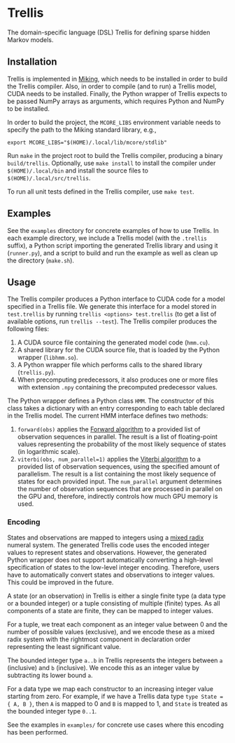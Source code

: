 # Trellis

The domain-specific language (DSL) Trellis for defining sparse hidden Markov
models.

## Installation

Trellis is implemented in [Miking](htpps//github.com/miking-lang/miking), which
needs to be installed in order to build the Trellis compiler. Also, in order to
compile (and to run) a Trellis model, CUDA needs to be installed. Finally, the
Python wrapper of Trellis expects to be passed NumPy arrays as arguments, which
requires Python and NumPy to be installed.

In order to build the project, the `MCORE_LIBS` environment variable needs to
specify the path to the Miking standard library, e.g.,
```
export MCORE_LIBS="$(HOME)/.local/lib/mcore/stdlib"
```

Run `make` in the project root to build the Trellis compiler, producing a
binary `build/trellis`. Optionally, use `make install` to install the compiler
under `$(HOME)/.local/bin` and install the source files to
`$(HOME)/.local/src/trellis`.

To run all unit tests defined in the Trellis compiler, use `make test`.

## Examples

See the `examples` directory for concrete examples of how to use Trellis. In
each example directory, we include a Trellis model (with the `.trellis`
suffix), a Python script importing the generated Trellis library and using it
(`runner.py`), and a script to build and run the example as well as clean up
the directory (`make.sh`).

## Usage

The Trellis compiler produces a Python interface to CUDA code for a model
specified in a Trellis file. We generate this interface for a model stored in
`test.trellis` by running `trellis <options> test.trellis` (to get a list of
available options, run `trellis --test`). The Trellis compiler produces the
following files:
1. A CUDA source file containing the generated model code (`hmm.cu`).
2. A shared library for the CUDA source file, that is loaded by the Python
   wrapper (`libhmm.so`).
3. A Python wrapper file which performs calls to the shared library
   (`trellis.py`).
4. When precomputing predecessors, it also produces one or more files with
   extension `.npy` containing the precomputed predecessor values.

The Python wrapper defines a Python class `HMM`. The constructor of this class
takes a dictionary with an entry corresponding to each table declared in the
Trellis model. The current HMM interface defines two methods:
1. `forward(obs)` applies the [Forward algorithm](https://en.wikipedia.org/wiki/Forward_algorithm)
to a provided list of observation sequences in parallel. The result is a list
of floating-point values representing the probability of the most likely
sequence of states (in logarithmic scale).
2. `viterbi(obs, num_parallel=1)` applies the [Viterbi algorithm](https://en.wikipedia.org/wiki/Viterbi_algorithm)
to a provided list of observation sequences, using the specified amount of
parallelism. The result is a list containing the most likely sequence of states
for each provided input. The `num_parallel` argument determines the number of
observation sequences that are processed in parallel on the GPU and, therefore,
indirectly controls how much GPU memory is used.

### Encoding

States and observations are mapped to integers using a [mixed
radix](https://en.wikipedia.org/wiki/Mixed_radix) numeral system. The generated
Trellis code uses the encoded integer values to represent states and
observations. However, the generated Python wrapper does not support
automatically converting a high-level specification of states to the low-level
integer encoding. Therefore, users have to automatically convert states and
observations to integer values. This could be improved in the future.

A state (or an observation) in Trellis is either a single finite type (a data
type or a bounded integer) or a tuple consisting of multiple (finite) types.
As all components of a state are finite, they can be mapped to integer values.

For a tuple, we treat each component as an integer value between 0 and the
number of possible values (exclusive), and we encode these as a mixed radix
system with the rightmost component in declaration order representing the least
significant value.

The bounded integer type `a..b` in Trellis represents the integers between `a`
(inclusive) and `b` (inclusive). We encode this as an integer value by
subtracting its lower bound `a`.

For a data type we map each constructor to an increasing integer value starting
from zero. For example, if we have a Trellis data type `type State = { A, B }`,
then `A` is mapped to 0 and `B` is mapped to 1, and `State` is treated as the
bounded integer type `0..1`.

See the examples in `examples/` for concrete use cases where this encoding has
been performed.
